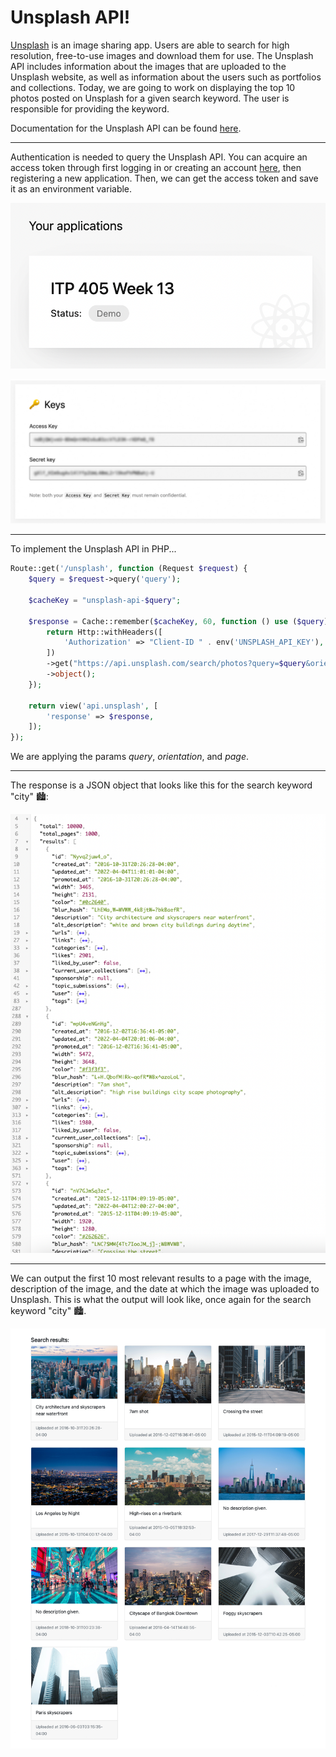 # Unsplash API!

[Unsplash](https://unsplash.com/) is an image sharing app. Users are able to search for high resolution, free-to-use images and download them for use. The Unsplash API includes information about the images that are uploaded to the Unsplash website, as well as information about the users such as portfolios and collections. Today, we are going to work on displaying the top 10 photos posted on Unsplash for a given search keyword. The user is responsible for providing the keyword.

Documentation for the Unsplash API can be found [here](https://unsplash.com/documentation).

***

Authentication is needed to query the Unsplash API. You can acquire an access token through first logging in or creating an account [here](https://unsplash.com/oauth/applications), then registering a new application. Then, we can get the access token and save it as an environment variable.

![The application that was created to gain access to the access token](/img/application.png)

![The access token in the applications, blurred](/img/key.jpg)

***

To implement the Unsplash API in PHP...
```php
Route::get('/unsplash', function (Request $request) {
    $query = $request->query('query');

    $cacheKey = "unsplash-api-$query";

    $response = Cache::remember($cacheKey, 60, function () use ($query) {
        return Http::withHeaders([
            'Authorization' => "Client-ID " . env('UNSPLASH_API_KEY'),
        ])
        ->get("https://api.unsplash.com/search/photos?query=$query&orientation=landscape&page=1")
        ->object();
    });
    
    return view('api.unsplash', [
        'response' => $response,
    ]);
});
```

We are applying the params *query*, *orientation*, and *page*.

***

The response is a JSON object that looks like this for the search keyword "city" :cityscape::

![JSON object with search results for the keyword "city"](/img/json_results.png)

***

We can output the first 10 most relevant results to a page with the image, description of the image, and the date at which the image was uploaded to Unsplash. This is what the output will look like, once again for the search keyword "city" :cityscape:.

![A page outputting the top 10 search results for the keyword "city"](/img/city_results.jpg)
